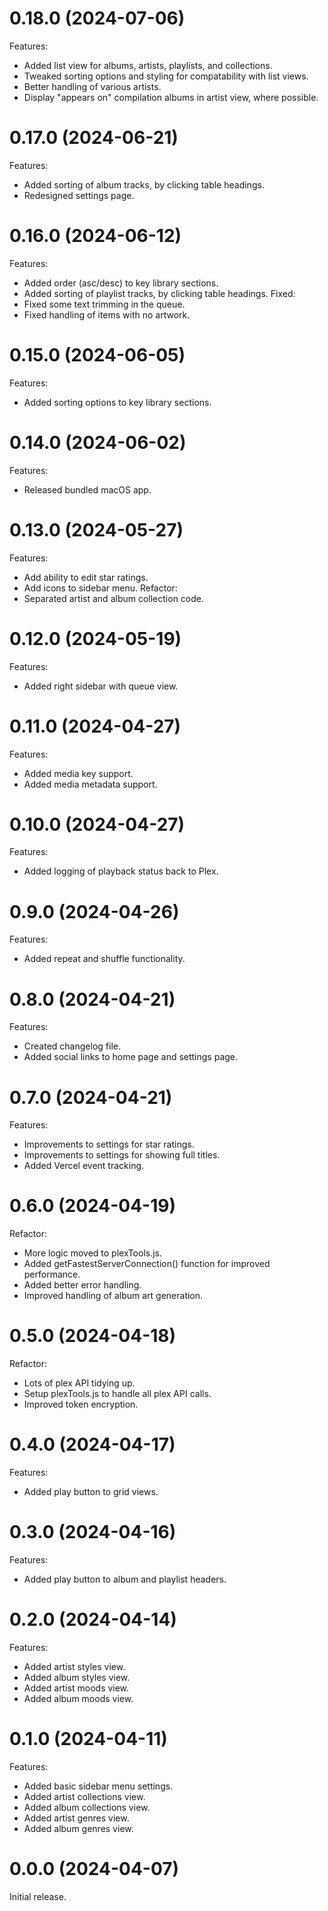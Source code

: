 <a name="0.17.0"></a>
# 0.18.0 (2024-07-06)
Features:
- Added list view for albums, artists, playlists, and collections.
- Tweaked sorting options and styling for compatability with list views.
- Better handling of various artists.
- Display "appears on" compilation albums in artist view, where possible.

<!-- CHANGELOG SPLIT MARKER -->

<a name="0.17.0"></a>
# 0.17.0 (2024-06-21)
Features:
- Added sorting of album tracks, by clicking table headings.
- Redesigned settings page.

<!-- CHANGELOG SPLIT MARKER -->

<a name="0.16.0"></a>
# 0.16.0 (2024-06-12)
Features:
- Added order (asc/desc) to key library sections.
- Added sorting of playlist tracks, by clicking table headings.
Fixed:
- Fixed some text trimming in the queue.
- Fixed handling of items with no artwork.

<!-- CHANGELOG SPLIT MARKER -->

<a name="0.15.0"></a>
# 0.15.0 (2024-06-05)
Features:
- Added sorting options to key library sections.

<!-- CHANGELOG SPLIT MARKER -->

<a name="0.14.0"></a>
# 0.14.0 (2024-06-02)
Features:
- Released bundled macOS app.

<!-- CHANGELOG SPLIT MARKER -->

<a name="0.13.0"></a>
# 0.13.0 (2024-05-27)
Features:
- Add ability to edit star ratings.
- Add icons to sidebar menu.
Refactor:
- Separated artist and album collection code.

<!-- CHANGELOG SPLIT MARKER -->

<a name="0.12.0"></a>
# 0.12.0 (2024-05-19)
Features:
- Added right sidebar with queue view.

<!-- CHANGELOG SPLIT MARKER -->

<a name="0.11.0"></a>
# 0.11.0 (2024-04-27)
Features:
- Added media key support.
- Added media metadata support.

<!-- CHANGELOG SPLIT MARKER -->

<a name="0.10.0"></a>
# 0.10.0 (2024-04-27)
Features:
- Added logging of playback status back to Plex.

<!-- CHANGELOG SPLIT MARKER -->

<a name="0.9.0"></a>
# 0.9.0 (2024-04-26)
Features:
- Added repeat and shuffle functionality.

<!-- CHANGELOG SPLIT MARKER -->

<a name="0.8.0"></a>
# 0.8.0 (2024-04-21)
Features:
- Created changelog file.
- Added social links to home page and settings page.

<!-- CHANGELOG SPLIT MARKER -->

<a name="0.7.0"></a>
# 0.7.0 (2024-04-21)
Features:
- Improvements to settings for star ratings.
- Improvements to settings for showing full titles.
- Added Vercel event tracking.

<!-- CHANGELOG SPLIT MARKER -->

<a name="0.6.0"></a>
# 0.6.0 (2024-04-19)
Refactor:
- More logic moved to plexTools.js.
- Added getFastestServerConnection() function for improved performance.
- Added better error handling.
- Improved handling of album art generation.

<!-- CHANGELOG SPLIT MARKER -->

<a name="0.5.0"></a>
# 0.5.0 (2024-04-18)
Refactor:
- Lots of plex API tidying up.
- Setup plexTools.js to handle all plex API calls.
- Improved token encryption.

<!-- CHANGELOG SPLIT MARKER -->

<a name="0.4.0"></a>
# 0.4.0 (2024-04-17)
Features:
- Added play button to grid views.

<!-- CHANGELOG SPLIT MARKER -->

<a name="0.3.0"></a>
# 0.3.0 (2024-04-16)
Features:
- Added play button to album and playlist headers.

<!-- CHANGELOG SPLIT MARKER -->

<a name="0.2.0"></a>
# 0.2.0 (2024-04-14)
Features:
- Added artist styles view.
- Added album styles view.
- Added artist moods view.
- Added album moods view.

<!-- CHANGELOG SPLIT MARKER -->

<a name="0.1.0"></a>
# 0.1.0 (2024-04-11)
Features:
- Added basic sidebar menu settings.
- Added artist collections view.
- Added album collections view.
- Added artist genres view.
- Added album genres view.

<!-- CHANGELOG SPLIT MARKER -->

<a name="0.0.0"></a>
# 0.0.0 (2024-04-07)
Initial release.
